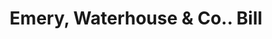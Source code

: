 ---
doi: 10.7916/D82Z2HH0
date_other: '1880'
date_other_textual: 1880-1889
form: printed ephemera
genre:
- Invoices
name:
- Emery, Waterhouse & Co.
object_in_context_url: https://biggert.cul.columbia.edu/items/view/ave_biggert_00586
subject_hierarchical_geographic:
- Portland, Maine, United States
subject_name:
- Emery, Waterhouse & Co.
title: Emery, Waterhouse & Co.. Bill
sort_title: Emery, Waterhouse & Co.. Bill
call_number: ave_biggert_00586
coordinates:
- 43.666666666666664,-70.26666666666667
pid: ave_biggert_00586
identifiers: ave_biggert_00586
permalink: /biggert/ave_biggert_00586/
layout: iiif-image-page
---